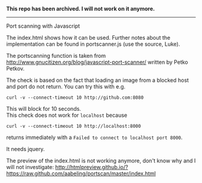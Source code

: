 **This repo has been archived. I will not work on it anymore.**

---

Port scanning with Javascript

The index.html shows how it can be used.
Further notes about the implementation can be
found in portscanner.js (use the source, Luke).

The portscanning function is taken from
http://www.gnucitizen.org/blog/javascript-port-scanner/
written by Petko Petkov.

The check is based on the fact that loading an image from a blocked
host and port do not return. You can try this with e.g.
```
curl -v --connect-timeout 10 http://github.com:8080
```
This will block for 10 seconds.     
This check does not work for `localhost` because
```
curl -v --connect-timeout 10 http://localhost:8000
```
returns immediately with a 
`Failed to connect to localhost port 8000`.

It needs jquery.

The preview of the index.html is not working anymore, don't know why and I will not investigate:
http://htmlpreview.github.io/?https://raw.github.com/aabeling/portscan/master/index.html
